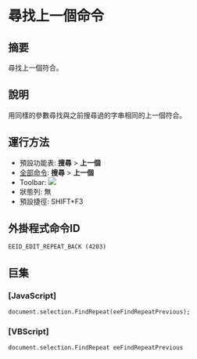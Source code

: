 # 尋找上一個命令

## 摘要

尋找上一個符合。

## 說明

用同樣的參數尋找與之前搜尋過的字串相同的上一個符合。

## 運行方法

- 預設功能表: **搜尋** \> **上一個**
- [全部命令](../tools/all_commands): **搜尋**
\> **上一個**
- Toolbar:
![](../../images/editrepeatback..png)
- 狀態列: 無
- 預設捷徑: SHIFT+F3

## 外掛程式命令ID

```
EEID_EDIT_REPEAT_BACK (4203)
```

## 巨集

### \[JavaScript\]

```
document.selection.FindRepeat(eeFindRepeatPrevious);
```

### \[VBScript\]

```
document.selection.FindRepeat eeFindRepeatPrevious
```
